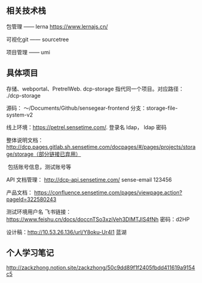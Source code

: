 ## 相关技术栈

包管理 —— lerna https://www.lernajs.cn/

可视化git —— sourcetree 

项目管理 —— umi

## 具体项目

存储、webportal、PretrelWeb. dcp-storage 指代同一个项目。对应路径： ./dcp-storage

源码： ～/Documents/Github/sensegear-frontend  分支：storage-file-system-v2

线上环境：https://petrel.sensetime.com/. 登录名 ldap， ldap 密码

整体说明文档：http://dcp.pages.gitlab.sh.sensetime.com/docpages/#/pages/projects/storage/storage（部分链接已弃用）

​		包括账号信息，测试账号等

API 文档管理： http://dcp-api.sensetime.com/ sense-email 123456

产品文档： https://confluence.sensetime.com/pages/viewpage.action?pageId=322580243

测试环境用户名 飞书链接：https://www.feishu.cn/docs/doccnTSo3xziVeh3DIMTJlS4fNh   密码：d2HP

设计稿：http://10.53.26.136/url/Y8oku-Ur4l1 蓝湖



## 个人学习笔记

http://zackzhong.notion.site/zackzhong/50c9dd89f1f2405fbdd411619a9154c5
